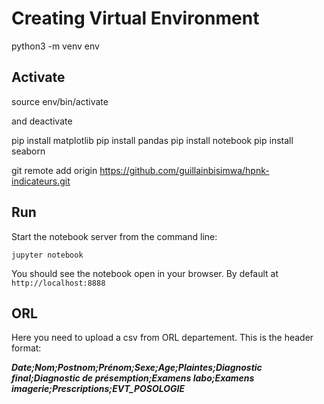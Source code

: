 # Creating Virtual Environment

python3 -m venv env

## Activate

 source env/bin/activate

 and deactivate

pip install matplotlib
pip install pandas
pip install notebook
pip install seaborn

git remote add origin <https://github.com/guillainbisimwa/hpnk-indicateurs.git>

## Run
Start the notebook server from the command line:

`jupyter notebook`

You should see the notebook open in your browser. By default at `http://localhost:8888`

## ORL
Here you need to upload a csv from ORL departement.
This is the header format: 

***Date;Nom;Postnom;Prénom;Sexe;Age;Plaintes;Diagnostic final;Diagnostic de présemption;Examens labo;Examens imagerie;Prescriptions;EVT_POSOLOGIE*** 
